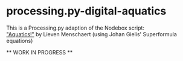 # processing.py-digital-aquatics

This is a Processing.py adaption of the Nodebox script:  
["Aquatics!"](https://www.nodebox.net/code/index.php/Aquatics) by Lieven Menschaert (using Johan Gielis' Superformula equations)

** WORK IN PROGRESS **
